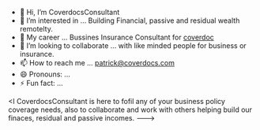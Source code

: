 - 👋 Hi, I’m CoverdocsConsultant
- 👀 I’m interested in ... Building Financial, passive and residual wealth remotelty.
- 🌱 My career ...   Bussines Insurance Consultant for [coverdoc ](https://coverdocs.com)
- 💞️ I’m looking to collaborate  ...  with like minded people for business or insurance.
- 📫 How to reach me ... patrick@coverdocs.com
- 😄 Pronouns: ...
- ⚡ Fun fact: ...

<I CoverdocsConsultant is here to fofil any of your business policy coverage needs, also to collaborate and work with others helping build our finaces, residual and passive incomes.
--->

